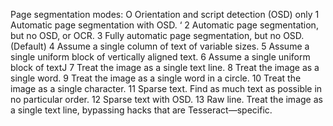 Page segmentation modes: 
    O Orientation and script detection (OSD) only
    1 Automatic page segmentation with OSD. ‘
    2 Automatic page segmentation, but no OSD, or OCR.
    3 Fully automatic page segmentation, but no OSD. (Default)
    4 Assume a single column of text of variable sizes.
    5 Assume a single uniform block of vertically aligned text.
    6 Assume a single uniform block of textJ
    7 Treat the image as a single text line.
    8 Treat the image as a single word.
    9 Treat the image as a single word in a circle.
    10 Treat the image as a single character.
    11 Sparse text. Find as much text as possible in no particular order.
    12 Sparse text with OSD.
    13 Raw line. Treat the image as a single text line, bypassing hacks that are Tesseract—specific.